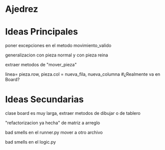 # Ajedrez

# Ideas Principales
poner excepciones en el metodo movimiento_valido

generalizacion con pieza normal y con pieza reina

extraer metodos de "mover_pieza"

linea=  pieza.row, pieza.col = nueva_fila, nueva_columna #¿Realmente va en Board?

# Ideas Secundarias 
clase board es muy larga, extraer metodos de dibujar o de tablero

"refactorizacion ya hecha" de matriz a arreglo

bad smells en el runner.py mover a otro archivo

bad smells en el logic.py 
